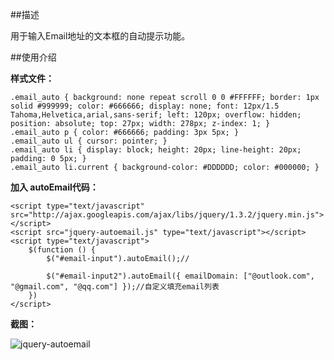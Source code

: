 ##描述

用于输入Email地址的文本框的自动提示功能。

##使用介绍

**样式文件：**
	
	.email_auto { background: none repeat scroll 0 0 #FFFFFF; border: 1px solid #999999; color: #666666; display: none; font: 12px/1.5 Tahoma,Helvetica,arial,sans-serif; left: 120px; overflow: hidden; position: absolute; top: 27px; width: 278px; z-index: 1; }
	.email_auto p { color: #666666; padding: 3px 5px; }
	.email_auto ul { cursor: pointer; }
	.email_auto li { display: block; height: 20px; line-height: 20px; padding: 0 5px; }
	.email_auto li.current { background-color: #DDDDDD; color: #000000; }

**加入 autoEmail代码：**

    <script type="text/javascript" src="http://ajax.googleapis.com/ajax/libs/jquery/1.3.2/jquery.min.js"></script>
    <script src="jquery-autoemail.js" type="text/javascript"></script>
    <script type="text/javascript">
        $(function () {
            $("#email-input").autoEmail();//

            $("#email-input2").autoEmail({ emailDomain: ["@outlook.com", "@gmail.com", "@qq.com"] });//自定义填充email列表
        })
    </script>

**截图：**

![jquery-autoemail][1]


  [1]: http://i.stack.imgur.com/mEOrD.png
